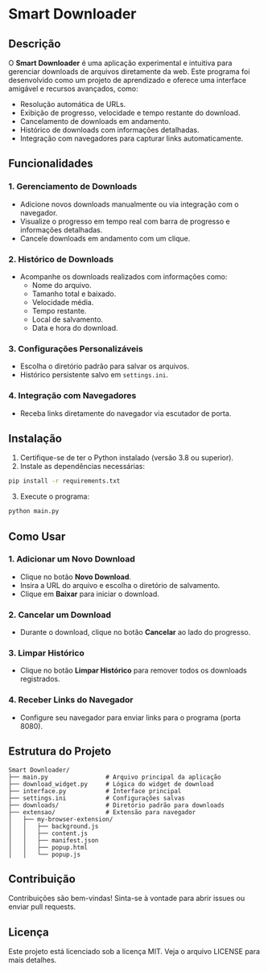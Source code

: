 # Smart Downloader

## Descrição
O **Smart Downloader** é uma aplicação experimental e intuitiva para gerenciar downloads de arquivos diretamente da web. Este programa foi desenvolvido como um projeto de aprendizado e oferece uma interface amigável e recursos avançados, como:

- Resolução automática de URLs.
- Exibição de progresso, velocidade e tempo restante do download.
- Cancelamento de downloads em andamento.
- Histórico de downloads com informações detalhadas.
- Integração com navegadores para capturar links automaticamente.

## Funcionalidades

### 1. **Gerenciamento de Downloads**
- Adicione novos downloads manualmente ou via integração com o navegador.
- Visualize o progresso em tempo real com barra de progresso e informações detalhadas.
- Cancele downloads em andamento com um clique.

### 2. **Histórico de Downloads**
- Acompanhe os downloads realizados com informações como:
  - Nome do arquivo.
  - Tamanho total e baixado.
  - Velocidade média.
  - Tempo restante.
  - Local de salvamento.
  - Data e hora do download.

### 3. **Configurações Personalizáveis**
- Escolha o diretório padrão para salvar os arquivos.
- Histórico persistente salvo em `settings.ini`.

### 4. **Integração com Navegadores**
- Receba links diretamente do navegador via escutador de porta.

## Instalação

1. Certifique-se de ter o Python instalado (versão 3.8 ou superior).
2. Instale as dependências necessárias:

```bash
pip install -r requirements.txt
```

3. Execute o programa:

```bash
python main.py
```

## Como Usar

### 1. **Adicionar um Novo Download**
- Clique no botão **Novo Download**.
- Insira a URL do arquivo e escolha o diretório de salvamento.
- Clique em **Baixar** para iniciar o download.

### 2. **Cancelar um Download**
- Durante o download, clique no botão **Cancelar** ao lado do progresso.

### 3. **Limpar Histórico**
- Clique no botão **Limpar Histórico** para remover todos os downloads registrados.

### 4. **Receber Links do Navegador**
- Configure seu navegador para enviar links para o programa (porta 8080).

## Estrutura do Projeto

```
Smart Downloader/
├── main.py                # Arquivo principal da aplicação
├── download_widget.py     # Lógica do widget de download
├── interface.py           # Interface principal
├── settings.ini           # Configurações salvas
├── downloads/             # Diretório padrão para downloads
├── extensao/              # Extensão para navegador
│   ├── my-browser-extension/
│   │   ├── background.js
│   │   ├── content.js
│   │   ├── manifest.json
│   │   ├── popup.html
│   │   └── popup.js
```

## Contribuição
Contribuições são bem-vindas! Sinta-se à vontade para abrir issues ou enviar pull requests.

## Licença
Este projeto está licenciado sob a licença MIT. Veja o arquivo LICENSE para mais detalhes.